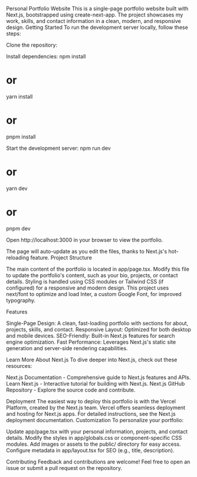 Personal Portfolio Website
This is a single-page portfolio website built with Next.js, bootstrapped using create-next-app. The project showcases my work, skills, and contact information in a clean, modern, and responsive design.
Getting Started
To run the development server locally, follow these steps:

Clone the repository:

Install dependencies:
npm install

# or

yarn install

# or

pnpm install

Start the development server:
npm run dev

# or

yarn dev

# or

pnpm dev

Open http://localhost:3000 in your browser to view the portfolio.

The page will auto-update as you edit the files, thanks to Next.js's hot-reloading feature.
Project Structure

The main content of the portfolio is located in app/page.tsx. Modify this file to update the portfolio's content, such as your bio, projects, or contact details.
Styling is handled using CSS modules or Tailwind CSS (if configured) for a responsive and modern design.
This project uses next/font to optimize and load Inter, a custom Google Font, for improved typography.

Features

Single-Page Design: A clean, fast-loading portfolio with sections for about, projects, skills, and contact.
Responsive Layout: Optimized for both desktop and mobile devices.
SEO-Friendly: Built-in Next.js features for search engine optimization.
Fast Performance: Leverages Next.js's static site generation and server-side rendering capabilities.

Learn More About Next.js
To dive deeper into Next.js, check out these resources:

Next.js Documentation - Comprehensive guide to Next.js features and APIs.
Learn Next.js - Interactive tutorial for building with Next.js.
Next.js GitHub Repository - Explore the source code and contribute.

Deployment
The easiest way to deploy this portfolio is with the Vercel Platform, created by the Next.js team. Vercel offers seamless deployment and hosting for Next.js apps.
For detailed instructions, see the Next.js deployment documentation.
Customization
To personalize your portfolio:

Update app/page.tsx with your personal information, projects, and contact details.
Modify the styles in app/globals.css or component-specific CSS modules.
Add images or assets to the public/ directory for easy access.
Configure metadata in app/layout.tsx for SEO (e.g., title, description).

Contributing
Feedback and contributions are welcome! Feel free to open an issue or submit a pull request on the repository.
